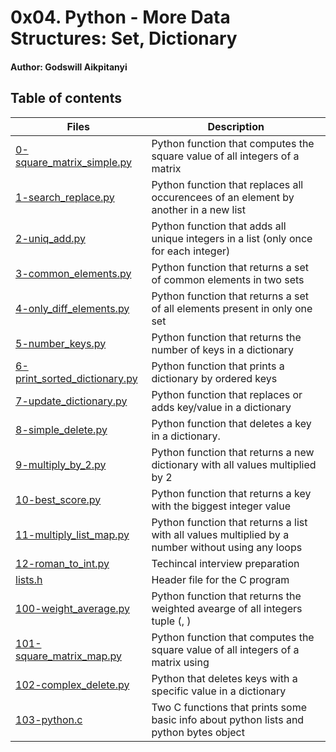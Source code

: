 # 0x04. Python - More Data Structures: Set, Dictionary

#### Author: Godswill Aikpitanyi

## Table of contents

| Files                                                                  | Description                                                                                                               |
| ---------------------------------------------------------------------- | ------------------------------------------------------------------------------------------------------------------------- |
| [0-square_matrix_simple.py](./0-square_matrix_simple.py)               | Python function that computes the square value of all integers of a matrix                                                |
| [1-search_replace.py](./1-search_replace.py)                           | Python function that replaces all occurencees of an element by another in a new list                                      |
| [2-uniq_add.py](./2-uniq_add.py)                                       | Python function that adds all unique integers in a list (only once for each integer)                                      |
| [3-common_elements.py](./3-common_elements.py)                         | Python function that returns a set of common elements in two sets                                                         |
| [4-only_diff_elements.py](./4-only_diff_elements.py)                   | Python function that returns a set of all elements present in only one set                                                |
| [5-number_keys.py](./5-number_keys.py)                                 | Python function that returns the number of keys in a dictionary                                                           |
| [6-print_sorted_dictionary.py](./6-print_sorted_dictionary.py)         | Python function that prints a dictionary by ordered keys                                                                  |
| [7-update_dictionary.py](./7-update_dictionary.py)                     | Python function that replaces or adds key/value in a dictionary                                                           |
| [8-simple_delete.py](./8-simple_delete.py)                             | Python function that deletes a key in a dictionary.                                                                       |
| [9-multiply_by_2.py](./9-multiply_by_2.py)                             | Python function that returns a new dictionary with all values multiplied by 2                                             |
| [10-best_score.py](./10-best_score.py)                                 | Python function that returns a key with the biggest integer value                                                         |
| [11-multiply_list_map.py](./11-multiply_list_map.py)                   | Python function that returns a list with all values multiplied by a number without using any loops                        |
| [12-roman_to_int.py](./12-roman_to_int.py)                             | Techincal interview preparation                                                                                           |
| [lists.h](./lists.h)                                                   | Header file for the C program                                                                                             |
| [100-weight_average.py](./100-weight_average.py)                       | Python function that returns the weighted avearge of all integers tuple (<score>, <weight>)                               |
| [101-square_matrix_map.py](./100-square_matrix_map.py)                 | Python function that computes the square value of all integers of a matrix using <map>                                    |
| [102-complex_delete.py](./102-complex_delete.py)                       | Python that deletes keys with a specific value in a dictionary                                                            |
| [103-python.c](./103-python.c)                                         | Two C functions that prints some basic info about python lists and python bytes object                                    |
